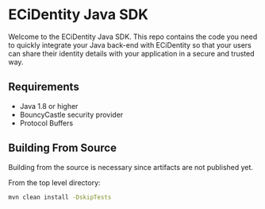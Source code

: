 # ECiDentity Java SDK

Welcome to the ECiDentity Java SDK. This repo contains the code you need to quickly integrate your Java back-end with ECiDentity so that your users can share their identity details with your application in a secure and trusted way.

## Requirements

* Java 1.8 or higher
* BouncyCastle security provider
* Protocol Buffers

## Building From Source

Building from the source is necessary since artifacts are not published yet.

From the top level directory:

```bash
mvn clean install -DskipTests
```
